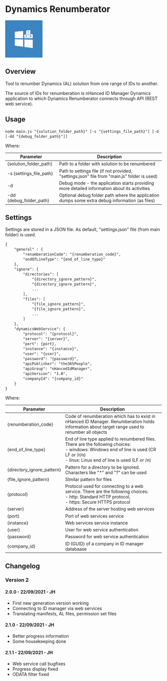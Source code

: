 # Dynamics Renumberator

![Dynamics Renumberator](/res/img/logo120x120.png)

## Overview

Tool to renumber Dynamics (AL) solution from one range of IDs to another.

The source of IDs for renumberation is nHanced ID Manager Dynamics application to which Dynamics Renumberator connects through API (REST web service).

## Usage

```
node main.js "{solution_folder_path}" [-s "{settings_file_path}"] [-d [-dd "{debug_folder_path}"]]
```

Where:

| Parameter               | Description                                                  |
| ----------------------- | ------------------------------------------------------------ |
| {solution_folder_path}  | Path to a folder with solution to be renumbered              |
| -s {settings_file_path} | Path to settings file (if not provided, "settings.json" file from "main.js" folder is used) |
| -d                      | Debug mode - the application starts providing more detailed information about its activities |
| -dd {debug_folder_path} | Optional debug folder path where the application dumps some extra debug information (as files) |

## Settings

Settings are stored in a JSON file. As default, "settings.json" file (from main folder) is used.

```
{
    "general" : {
        "renumberationCode": "{renumberation_code}",
        "endOfLineType": "{end_of_line_type}"
    },
    "ignore": {
        "directories": [
            "{directory_ignore_pattern}",
            "{directory_ignore_pattern}",
            ...
        ],
        "files": [
            "{file_ignore_pattern}",
            "{file_ignore_pattern}",
            ...
        ]
    },
    "dynamicsWebService": {
        "protocol": "{protocol}",
        "server": "{server}",
        "port": {port},
        "instance": "{instance}",
        "user": "{user}",
        "password": "{password}",
        "apiPublisher": "the365People",
        "apiGroup": "nHancedIdManager",
        "apiVersion": "1.0",
        "companyId": "{company_id}"
    }
}
```

Where:

| Parameter                  | Description                                                  |
| -------------------------- | ------------------------------------------------------------ |
| {renumberation_code}       | Code of renumberation which has to exist in nHanced ID Manager. Renumberation holds information about target range used to renumber all objects |
| {end_of_line_type}         | End of line type applied to renumbered files. There are the following choices:<br />- windows: Windows end of line is used (CR LF or  /r/n) <br />- linux: Linux end of line is used (LF or /n) |
| {directory_ignore_pattern} | Pattern for a directory to be ignored. Characters like "*" and "?" can be used |
| {file_ignore_pattern}      | SImilar pattern for files                                    |
| {protocol}                 | Protocol used for connecting to a web service. There are the following choices:<br />- http: Standard HTTP protocol,<br />- https: Secure HTTPS protocol |
| {server}                   | Address of the server hosting web services                   |
| {port}                     | Port of web services service                                 |
| {instance}                 | Web services service instance                                |
| {user}                     | User for web service authentication                          |
| {password}                 | Password for web service authentication                      |
| {company_id}               | ID (GUID) of a company in ID manager databaase               |

## Changelog

### Version 2

#### 2.0.0 - 22/09/2021 - JH
- First new generation version working
- Connecting to ID manager via web services
- Translating manifests, AL files, permission set files

#### 2.1.0 - 22/09/2021 - JH
- Better progress information  
- Some housekeeping done

#### 2.1.1 - 22/09/2021 - JH
- Web service call bugfixes
- Progress display fixed
- ODATA filter fixed
